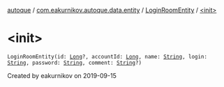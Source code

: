 [autoque](../../index.md) / [com.eakurnikov.autoque.data.entity](../index.md) / [LoginRoomEntity](index.md) / [&lt;init&gt;](./-init-.md)

# &lt;init&gt;

`LoginRoomEntity(id: `[`Long`](https://kotlinlang.org/api/latest/jvm/stdlib/kotlin/-long/index.html)`?, accountId: `[`Long`](https://kotlinlang.org/api/latest/jvm/stdlib/kotlin/-long/index.html)`, name: `[`String`](https://kotlinlang.org/api/latest/jvm/stdlib/kotlin/-string/index.html)`, login: `[`String`](https://kotlinlang.org/api/latest/jvm/stdlib/kotlin/-string/index.html)`, password: `[`String`](https://kotlinlang.org/api/latest/jvm/stdlib/kotlin/-string/index.html)`, comment: `[`String`](https://kotlinlang.org/api/latest/jvm/stdlib/kotlin/-string/index.html)`?)`

Created by eakurnikov on 2019-09-15

